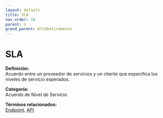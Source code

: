 ```yaml
---
layout: default
title: SLA
nav_order: 18
parent: S
grand_parent: Alfabéticamente
---
```


# SLA

**Definición:**  
Acuerdo entre un proveedor de servicios y un cliente que especifica los niveles de servicio esperados.

**Categoría:**  
Acuerdo de Nivel de Servicio  

  


**Términos relacionados:**  
[Endpoint](https://maleniski.github.io/diccionario-angl-tec-mx/docs/alfabeticamente/E/endpoint.html), [API](https://maleniski.github.io/diccionario-angl-tec-mx/docs/alfabeticamente/A/api.html)
